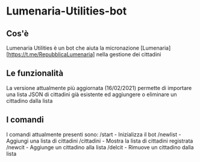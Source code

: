 # Lumenaria-Utilities-bot
## Cos'è
Lumenaria Utilities è un bot che aiuta la micronazione [Lumenaria][https://t.me/RepubblicaLumenaria] nella gestione dei cittadini
## Le funzionalità
La versione attualmente più aggiornata (16/02/2021) permette di importare una lista JSON di cittadini già esistente ed aggiungere o eliminare un cittadino dalla lista
## I comandi
I comandi attualmente presenti sono:
/start - Inizializza il bot
/newlist - Aggiungi una lista di cittadini
/cittadini - Mostra la lista di cittadini registrata
/newcit - Aggiunge un cittadino alla lista
/delcit - Rimuove un cittadino dalla lista
